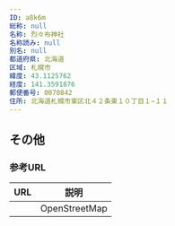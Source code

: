 ```yaml
---
ID: a8k6m
総称: null
名称: 烈々布神社
名称読み: null
別名: null
都道府県: 北海道
区域: 札幌市
緯度: 43.1125762
経度: 141.3591876
郵便番号: 0070842
住所: 北海道札幌市東区北４２条東１０丁目１−１１
---
```


## その他

### 参考URL

| URL | 説明          |
| --- | ------------- |
|     | OpenStreetMap |
